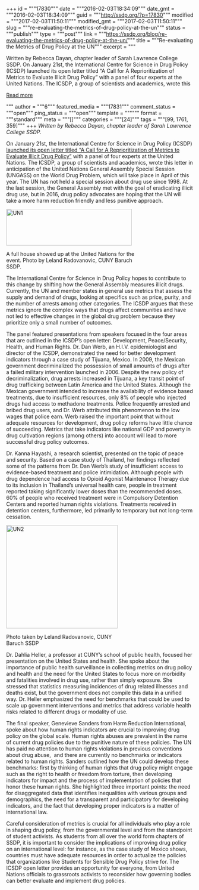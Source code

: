 +++
id = """17830"""
date = """2016-02-03T18:34:09"""
date_gmt = """2016-02-03T18:34:09"""
guid = """http://ssdp.org/?p=17830"""
modified = """2017-02-03T11:50:11"""
modified_gmt = """2017-02-03T11:50:11"""
slug = """re-evaluating-the-metrics-of-drug-policy-at-the-un"""
status = """publish"""
type = """post"""
link = """https://ssdp.org/blog/re-evaluating-the-metrics-of-drug-policy-at-the-un/"""
title = """Re-evaluating the Metrics of Drug Policy at the UN"""
excerpt = """<p>Written by Rebecca Dayan, chapter leader of Sarah Lawrence College SSDP. On January 21st, the International Centre for Science in Drug Policy (ICSDP) launched its open letter titled “A Call for A Reprioritization of Metrics to Evaluate Illicit Drug Policy” with a panel of four experts at the United Nations. The ICSDP, a group of scientists and academics, wrote this</p>
<div class="h10"></div>
<p><a class="more-link2 flat" href="https://ssdp.org/blog/re-evaluating-the-metrics-of-drug-policy-at-the-un/">Read more</a></p>
"""
author = """6"""
featured_media = """17831"""
comment_status = """open"""
ping_status = """open"""
template = """"""
format = """standard"""
meta = """[]"""
categories = """[24]"""
tags = """[99, 1761, 359]"""
+++
<em>Written by Rebecca Dayan, chapter leader of Sarah Lawrence College SSDP.</em>

<span style="font-weight: 400;">On January 21st, the International Centre for Science in Drug Policy (ICSDP) <a href="https://d3n8a8pro7vhmx.cloudfront.net/michaela/pages/61/attachments/original/1453256889/ICSDP_Open_Letter_EN_Web.pdf?1453256889" target="_blank">launched its open letter titled “A Call for A Reprioritization of Metrics to Evaluate Illicit Drug Policy”</a> with a panel of four experts at the United Nations. The ICSDP, a group of scientists and academics, wrote this letter in anticipation of the United Nations General Assembly Special Session (UNGASS) on the World Drug Problem, which will take place in April of this year. The UN has not held a special session about drug use since 1998. At the last session, the General Assembly met with the goal of eradicating illicit drug use, but in 2016, drug policy advocates are hoping that the UN will take a more harm reduction friendly and less punitive approach.</span>

<div id="attachment_17834" style="width: 348px" class="wp-caption alignleft"><a href="http://ssdp.org/assets/UN1.jpg" rel="attachment wp-att-17834"><img class="wp-image-17834" src="http://ssdp.org/assets/UN1-300x87.jpg" alt="UN1" width="338" height="98" /></a><p class="wp-caption-text">A full house showed up at the United Nations for the event. Photo by Leland Radovanovic, CUNY Baruch SSDP.</p></div>

<span style="font-weight: 400;">The International Centre for Science in Drug Policy hopes to contribute to this change by shifting how the General Assembly measures illicit drugs. Currently, the UN and member states in general use metrics that assess the supply and demand of drugs, looking at specifics such as price, purity, and the number of arrests among other categories. The ICSDP argues that these metrics ignore the complex ways that drugs affect communities and have not led to effective changes in the global drug problem because they prioritize only a small number of outcomes. </span>

<span style="font-weight: 400;">The panel featured presentations from speakers focused in the four areas that are outlined in the ICSDP’s open letter: Development, Peace/Security, Health, and Human Rights. Dr. Dan Werb, an H.I.V. epidemiologist and director of the ICSDP, demonstrated the need for better development indicators through a case study of Tijuana, Mexico. In 2009, the Mexican government decriminalized the possession of small amounts of drugs after a failed military intervention launched in 2006. Despite the new policy of decriminalization, drug arrests increased in Tijuana, a key transit point of drug trafficking between Latin America and the United States. Although the Mexican government intended to increase the availability of evidence based treatments, due to insufficient resources, only 8% of people who injected drugs had access to methadone treatments. Police frequently arrested and bribed drug users, and Dr. Werb attributed this phenomenon to the low wages that police earn. Werb raised the important point that without adequate resources for development, drug policy reforms have little chance of succeeding. Metrics that take indicators like national GDP and poverty in drug cultivation regions (among others) into account will lead to more successful drug policy outcomes.</span>

<span style="font-weight: 400;">Dr. Kanna Hayashi, a research scientist, presented on the topic of peace and security. Based on a case study of Thailand, her findings reflected some of the patterns from Dr. Dan Werb’s study of insufficient access to evidence-based treatment and police intimidation. Although people with drug dependence had access to Opioid Agonist Maintenance Therapy due to its inclusion in Thailand’s universal health care, people in treatment reported taking significantly lower doses than the recommended doses. 60% of people who received treatment were in Compulsory Detention Centers and reported human rights violations. Treatments received in detention centers, furthermore, led primarily to temporary but not long-term cessation. </span>

<div id="attachment_17833" style="width: 310px" class="wp-caption alignleft"><a href="http://ssdp.org/assets/UN2.jpg" rel="attachment wp-att-17833"><img class="wp-image-17833 size-medium" src="http://ssdp.org/assets/UN2-300x277.jpg" alt="UN2" width="300" height="277" /></a><p class="wp-caption-text">Photo taken by Leland Radovanovic, CUNY Baruch SSDP</p></div>

<span style="font-weight: 400;">Dr. Dahlia Heller, a professor at CUNY’s school of public health, focused her presentation on the United States and health. She spoke about the importance of public health surveillance in collecting metrics on drug policy and health and the need for the United States to focus more on morbidity and fatalities involved in drug use, rather than simply exposure. She stressed that statistics measuring incidences of drug related illnesses and deaths exist, but the government does not compile this data in a unified way. Dr. Heller emphasized the need for benchmarks that could be used to scale up government interventions and metrics that address variable health risks related to different drugs or modality of use. </span>

<span style="font-weight: 400;">The final speaker, Genevieve Sanders from Harm Reduction International, spoke about how human rights indicators are crucial to improving drug policy on the global scale. Human rights abuses are prevalent in the name of current drug policies due to the punitive nature of these policies. The UN has paid no attention to human rights violations in previous conventions about drug abuse,  and there are currently no benchmarks or indicators related to human rights. Sanders outlined how the UN could develop these benchmarks: first by thinking of human rights that drug policy might engage such as the right to health or freedom from torture, then developing indicators for impact and the process of implementation of policies that honor these human rights. She highlighted three important points: the need for disaggregated data that identifies inequalities with various groups and demographics, the need for a transparent and participatory for developing indicators, and the fact that developing proper indicators is a matter of international law.</span>

<span style="font-weight: 400;">Careful consideration of metrics is crucial for all individuals who play a role in shaping drug policy, from the governmental level and from the standpoint of student activists. As students from all over the world form chapters of SSDP, it is important to consider the implications of improving drug policy on an international level: for instance, as the case study of Mexico shows, countries must have adequate resources in order to actualize the policies that organizations like Students for Sensible Drug Policy strive for. The ICSDP open letter provides an opportunity for everyone, from United Nations officials to grassroots activists to reconsider how governing bodies can better evaluate and implement drug policies. </span>
